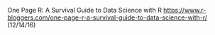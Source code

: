 One Page R: A Survival Guide to Data Science with R https://www.r-bloggers.com/one-page-r-a-survival-guide-to-data-science-with-r/ (12/14/16)